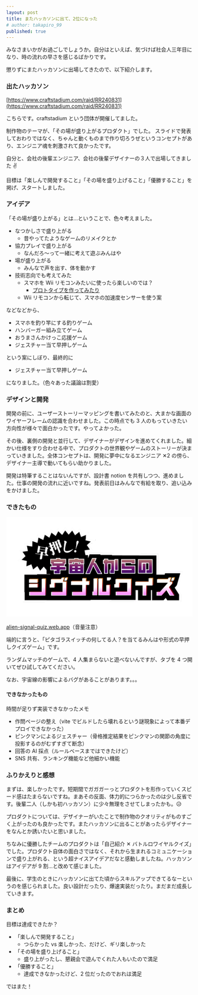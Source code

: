 ```yaml
---
layout: post
title: またハッカソンに出て、2位になった
# author: takapiro_99
published: true
---
```


みなさまいかがお過ごしでしょうか。自分はといえば、気づけば社会人三年目になり、時の流れの早さを感じるばかりです。

懲りずにまたハッカソンに出場してきたので、以下紹介します。

### 出たハッカソン

[https://www.craftstadium.com/raid/RR240831](https://www.craftstadium.com/raid/RR240831)

こちらです。craftstadium という団体が開催してました。

制作物のテーマが、「その場が盛り上がるプロダクト」でした。
スライドで発表しておわりではなく、ちゃんと動くものまで作り切ろうぜというコンセプトがあり、エンジニア魂を刺激されて良かったです。

自分と、会社の後輩エンジニア、会社の後輩デザイナーの３人で出場してきました ✌️

目標は「楽しんで開発すること」「その場を盛り上げること」「優勝すること」を掲げ、スタートしました。

### アイデア

「その場が盛り上がる」とは…ということで、色々考えました。

- なつかしさで盛り上がる
  - 昔やってたようなゲームのリメイクとか
- 協力プレイで盛り上がる
  - なんだろ〜って一緒に考えて遊ぶみんはや
- 場が盛り上がる
  - みんなで声を出す、体を動かす
- 技術志向でも考えてみた
  - スマホを Wii リモコンみたいに使ったら楽しいのでは？
    - [プロトタイプを作ってみたり](../../sandbox/remocon.html)
  - Wii リモコンから転じて、スマホの加速度センサーを使う案

などなどから、

- スマホを釣り竿にする釣りゲーム
- ハンバーガー組み立てゲーム
- おうまさんかけっこ応援ゲーム
- ジェスチャー当て早押しゲーム

という案にしぼり、最終的に

- ジェスチャー当て早押しゲーム

になりました。（色々あった議論は割愛）

### デザインと開発

開発の前に、ユーザーストーリーマッピングを書いてみたのと、大まかな画面のワイヤーフレームの認識を合わせました。この時点でも 3 人のもっていきたい方向性が様々で面白かったです。やってよかった。

その後、裏側の開発と並行して、デザイナーがデザインを進めてくれました。細かい仕様をすり合わせる中で、プロダクトの世界観やゲームのストーリーが決まっていきました。全体コンセプトは、開発に夢中になるエンジニア ✕2 の傍ら、デザイナー主導で動いてもらい助かりました。

開発は特筆することはないんですが、設計書 notion を共有しつつ、進めました。仕事の開発の流れに近いですね。発表前日はみんなで有給を取り、追い込みをかけました。

### できたもの

<a href="https://alien-signal-quiz.web.app">
<img src="/assets/2024/motion-minhaya-logo.png" alt="早押し！宇宙人からのシグナルクイズのロゴ">
</a>

[alien-signal-quiz.web.app](https://alien-signal-quiz.web.app)（音量注意）

端的に言うと、「ピタゴラスイッチの何してる人？を当てるみんはや形式の早押しクイズゲーム」です。

ランダムマッチのゲームで、4 人集まらないと遊べないんですが、タブを 4 つ開いてぜひ試してみてください。

なお、宇宙線の影響によるバグがあることがあります。。。

#### できなかったもの

時間が足りず実装できなかったメモ

- 作問ページの整え（vite でビルドしたら壊れるという謎現象によって本番デプロイできなかった）
- ピンクマンによるジェスチャー（骨格推定結果をピンクマンの関節の角度に投影するのがむずすぎて断念）
- 回答の AI 採点（ルールベースまではできたけど）
- SNS 共有、ランキング機能など他細かい機能

### ふりかえりと感想

まずは、楽しかったです。短期間でガガガーっとプロダクトを形作っていくスピード感はたまらないですね。まあその反面、体力的につらかったのは少し反省です。後輩二人（しかも初ハッカソン）に少々無理をさせてしまったかも。😥

プロダクトについては、デザイナーがいたことで制作物のクオリティがものすごく上がったのも良かったです。またハッカソンに出ることがあったらデザイナーをなんとか誘いたいと思いました。

ちなみに優勝したチームのプロダクトは「自己紹介 ✕ バトルロワイヤルクイズ」でした。プロダクト自体の面白さではなく、それから生まれるコミュニケーションで盛り上がれる、という超ナイスアイデアだなと感動しましたね。ハッカソンはアイデアが 9 割…と改めて感じました。

最後に、学生のときにハッカソンに出てた頃からスキルアップできてるなーというのを感じられました。良い設計だったり、爆速実装だったり。まだまだ成長していきます。

### まとめ

目標は達成できたか？

- 「楽しんで開発すること」
  - つらかった vs 楽しかった、だけど、ギリ楽しかった
- 「その場を盛り上げること」
  - 盛り上がったし、懇親会で遊んでくれた人もいたので満足
- 「優勝すること」
  - 達成できなかったけど、2 位だったのでおれは満足

ではまた！
